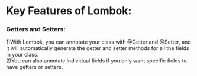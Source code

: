 
<h1>Key Features of Lombok:</h1>
<h3>Getters and Setters:</h3>

1)With Lombok, you can annotate your class with @Getter and @Setter, and it will automatically generate the getter and setter methods for all the fields in your class.</br>
2)You can also annotate individual fields if you only want specific fields to have getters or setters.
